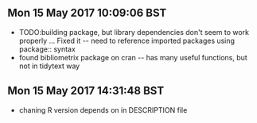 

## Mon 15 May 2017 10:09:06 BST
- TODO:building package, but library dependencies don't seem to work properly ... Fixed it -- need to reference imported packages using package:: syntax
- found bibliometrix package on cran -- has many useful functions, but not in tidytext way

## Mon 15 May 2017 14:31:48 BST
-  chaning R version depends on in DESCRIPTION file

